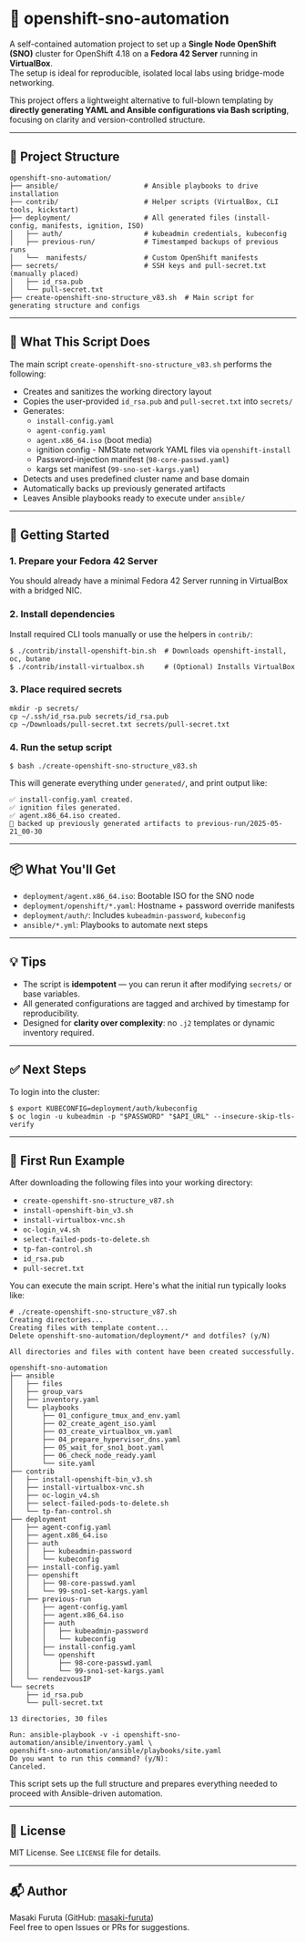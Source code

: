# 🚀 openshift-sno-automation

A self-contained automation project to set up a **Single Node OpenShift (SNO)** cluster for OpenShift 4.18 on a **Fedora 42 Server** running in **VirtualBox**.  
The setup is ideal for reproducible, isolated local labs using bridge-mode networking.

This project offers a lightweight alternative to full-blown templating by **directly generating YAML and Ansible configurations via Bash scripting**, focusing on clarity and version-controlled structure.

---

## 📁 Project Structure

```
openshift-sno-automation/
├── ansible/                     # Ansible playbooks to drive installation
├── contrib/                     # Helper scripts (VirtualBox, CLI tools, kickstart)
├── deployment/                  # All generated files (install-config, manifests, ignition, ISO)
│   ├── auth/                    # kubeadmin credentials, kubeconfig
│   ├── previous-run/            # Timestamped backups of previous runs
│   └──  manifests/              # Custom OpenShift manifests
├── secrets/                     # SSH keys and pull-secret.txt (manually placed)
│   ├── id_rsa.pub
│   └── pull-secret.txt
├── create-openshift-sno-structure_v83.sh  # Main script for generating structure and configs
```

---

## 🔧 What This Script Does

The main script `create-openshift-sno-structure_v83.sh` performs the following:

- Creates and sanitizes the working directory layout
- Copies the user-provided `id_rsa.pub` and `pull-secret.txt` into `secrets/`
- Generates:
  - `install-config.yaml`
  - `agent-config.yaml`
  - `agent.x86_64.iso` (boot media)
  - ignition config  - NMState network YAML files via `openshift-install`
  - Password-injection manifest (`98-core-passwd.yaml`)
  - kargs set manifest (`99-sno-set-kargs.yaml`)
- Detects and uses predefined cluster name and base domain
- Automatically backs up previously generated artifacts
- Leaves Ansible playbooks ready to execute under `ansible/`

---

## 🚀 Getting Started

### 1. Prepare your Fedora 42 Server

You should already have a minimal Fedora 42 Server running in VirtualBox with a bridged NIC.

### 2. Install dependencies

Install required CLI tools manually or use the helpers in `contrib/`:

```
$ ./contrib/install-openshift-bin.sh  # Downloads openshift-install, oc, butane
$ ./contrib/install-virtualbox.sh     # (Optional) Installs VirtualBox
```

### 3. Place required secrets

```
mkdir -p secrets/
cp ~/.ssh/id_rsa.pub secrets/id_rsa.pub
cp ~/Downloads/pull-secret.txt secrets/pull-secret.txt
```

### 4. Run the setup script

```
$ bash ./create-openshift-sno-structure_v83.sh
```

This will generate everything under `generated/`, and print output like:

```
✅ install-config.yaml created.
✅ ignition files generated.
✅ agent.x86_64.iso created.
📁 backed up previously generated artifacts to previous-run/2025-05-21_00-30
```

---

## 📦 What You'll Get

- `deployment/agent.x86_64.iso`: Bootable ISO for the SNO node
- `deployment/openshift/*.yaml`: Hostname + password override manifests
- `deployment/auth/`: Includes `kubeadmin-password`, `kubeconfig`
- `ansible/*.yml`: Playbooks to automate next steps

---

## 💡 Tips

- The script is **idempotent** — you can rerun it after modifying `secrets/` or base variables.
- All generated configurations are tagged and archived by timestamp for reproducibility.
- Designed for **clarity over complexity**: no `.j2` templates or dynamic inventory required.

---

## ✅ Next Steps

To login into the cluster:
```
$ export KUBECONFIG=deployment/auth/kubeconfig
$ oc login -u kubeadmin -p "$PASSWORD" "$API_URL" --insecure-skip-tls-verify
```
---
## 🧪 First Run Example

After downloading the following files into your working directory:

- `create-openshift-sno-structure_v87.sh`
- `install-openshift-bin_v3.sh`
- `install-virtualbox-vnc.sh`
- `oc-login_v4.sh`
- `select-failed-pods-to-delete.sh`
- `tp-fan-control.sh`
- `id_rsa.pub`
- `pull-secret.txt`

You can execute the main script. Here's what the initial run typically looks like:

```
# ./create-openshift-sno-structure_v87.sh 
Creating directories...
Creating files with template content...
Delete openshift-sno-automation/deployment/* and dotfiles? (y/N)

All directories and files with content have been created successfully.

openshift-sno-automation
├── ansible
│   ├── files
│   ├── group_vars
│   ├── inventory.yaml
│   └── playbooks
│       ├── 01_configure_tmux_and_env.yaml
│       ├── 02_create_agent_iso.yaml
│       ├── 03_create_virtualbox_vm.yaml
│       ├── 04_prepare_hypervisor_dns.yaml
│       ├── 05_wait_for_sno1_boot.yaml
│       ├── 06_check_node_ready.yaml
│       └── site.yaml
├── contrib
│   ├── install-openshift-bin_v3.sh
│   ├── install-virtualbox-vnc.sh
│   ├── oc-login_v4.sh
│   ├── select-failed-pods-to-delete.sh
│   └── tp-fan-control.sh
├── deployment
│   ├── agent-config.yaml
│   ├── agent.x86_64.iso
│   ├── auth
│   │   ├── kubeadmin-password
│   │   └── kubeconfig
│   ├── install-config.yaml
│   ├── openshift
│   │   ├── 98-core-passwd.yaml
│   │   └── 99-sno1-set-kargs.yaml
│   ├── previous-run
│   │   ├── agent-config.yaml
│   │   ├── agent.x86_64.iso
│   │   ├── auth
│   │   │   ├── kubeadmin-password
│   │   │   └── kubeconfig
│   │   ├── install-config.yaml
│   │   └── openshift
│   │       ├── 98-core-passwd.yaml
│   │       └── 99-sno1-set-kargs.yaml
│   └── rendezvousIP
└── secrets
    ├── id_rsa.pub
    └── pull-secret.txt

13 directories, 30 files

Run: ansible-playbook -v -i openshift-sno-automation/ansible/inventory.yaml \
openshift-sno-automation/ansible/playbooks/site.yaml
Do you want to run this command? (y/N): 
Canceled.
```

This script sets up the full structure and prepares everything needed to proceed with Ansible-driven automation.

---

## 📜 License

MIT License. See `LICENSE` file for details.

---

## 📬 Author

Masaki Furuta (GitHub: [masaki-furuta](https://github.com/masaki-furuta))  
Feel free to open Issues or PRs for suggestions.
